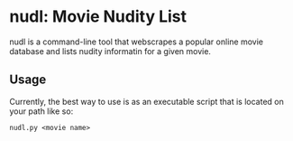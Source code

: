 # nudl: Movie Nudity List

nudl is a command-line tool that webscrapes a popular
online movie database and lists nudity informatin
for a given movie.

## Usage

Currently, the best way to use is as an executable script
that is located on your path like so:

    nudl.py <movie name>
